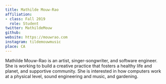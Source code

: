 ```yaml
---
title: Mathilde Mouw-Rao
affiliation:
- class: Fall 2019
  role: Student
twitter: MathildeMouw
github:
website: https://mouwrao.com
instagram: tildemouwmusic
place: CA
---
```

Mathilde Mouw-Rao is an artist, singer-songwriter, and software engineer. She is working to build a creative practice that fosters a healthy life and planet, and supportive community. She is interested in how computers work at a physical level, sound engineering and music, and gardening.
